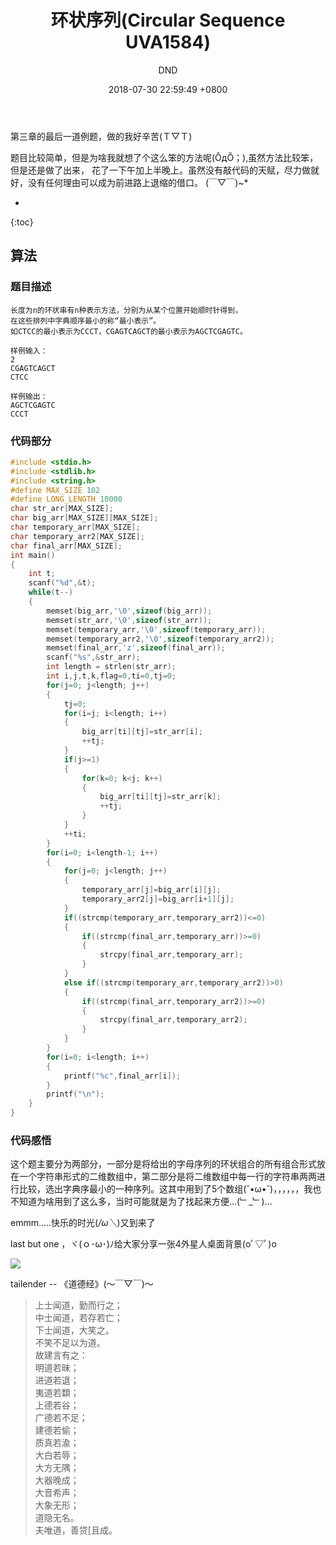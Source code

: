 ﻿---
layout: post
title:  "环状序列(Circular Sequence UVA1584)"
date:   2018-07-30 22:59:49 +0800
categories: C-program-language
tags: C-program-language
img: http://or4d8nhvk.bkt.clouddn.com/18-7-31/90748701.jpg
author: DND
---

第三章的最后一道例题，做的我好辛苦(Ｔ▽Ｔ)

题目比较简单，但是为啥我就想了个这么笨的方法呢(ŎдŎ；),虽然方法比较笨，但是还是做了出来，
花了一下午加上半晚上。虽然没有敲代码的天赋，尽力做就好，没有任何理由可以成为前进路上退缩的借口。
(￣▽￣)~*

* 
{:toc}

## 算法

### 题目描述
```
长度为n的环状串有n种表示方法，分别为从某个位置开始顺时针得到，
在这些排列中字典顺序最小的称“最小表示”。
如CTCC的最小表示为CCCT，CGAGTCAGCT的最小表示为AGCTCGAGTC。

样例输入：
2
CGAGTCAGCT
CTCC

样例输出：
AGCTCGAGTC
CCCT

```

### 代码部分

```c++
#include <stdio.h>
#include <stdlib.h>
#include <string.h>
#define MAX_SIZE 102
#define LONG_LENGTH 10000
char str_arr[MAX_SIZE];
char big_arr[MAX_SIZE][MAX_SIZE];
char temporary_arr[MAX_SIZE];
char temporary_arr2[MAX_SIZE];
char final_arr[MAX_SIZE];
int main()
{
    int t;
    scanf("%d",&t);
    while(t--)
    {
        memset(big_arr,'\0',sizeof(big_arr));
        memset(str_arr,'\0',sizeof(str_arr));
        memset(temporary_arr,'\0',sizeof(temporary_arr));
        memset(temporary_arr2,'\0',sizeof(temporary_arr2));
        memset(final_arr,'z',sizeof(final_arr));
        scanf("%s",&str_arr);
        int length = strlen(str_arr);
        int i,j,t,k,flag=0,ti=0,tj=0;
        for(j=0; j<length; j++)
        {
            tj=0;
            for(i=j; i<length; i++)
            {
                big_arr[ti][tj]=str_arr[i];
                ++tj;
            }
            if(j>=1)
            {
                for(k=0; k<j; k++)
                {
                    big_arr[ti][tj]=str_arr[k];
                    ++tj;
                }
            }
            ++ti;
        }
        for(i=0; i<length-1; i++)
        {
            for(j=0; j<length; j++)
            {
                temporary_arr[j]=big_arr[i][j];
                temporary_arr2[j]=big_arr[i+1][j];
            }
            if((strcmp(temporary_arr,temporary_arr2))<=0)
            {
                if((strcmp(final_arr,temporary_arr))>=0)
                {
                    strcpy(final_arr,temporary_arr);
                }
            }
            else if((strcmp(temporary_arr,temporary_arr2))>0)
            {
                if((strcmp(final_arr,temporary_arr2))>=0)
                {
                    strcpy(final_arr,temporary_arr2);
                }
            }
        }
        for(i=0; i<length; i++)
        {
            printf("%c",final_arr[i]);
        }
        printf("\n");
    }
}

```
### 代码感悟
这个题主要分为两部分，一部分是将给出的字母序列的环状组合的所有组合形式放在一个字符串形式的二维数组中，第二部分是将二维数组中每一行的字符串两两进行比较，选出字典序最小的一种序列。这其中用到了5个数组(˘•ω•˘)，，，，，，我也不知道为啥用到了这么多，当时可能就是为了找起来方便…(﹂_﹂)…

emmm.....快乐的时光(*/ω＼*)又到来了

last but one ，ヾ(ｏ･ω･)ﾉ给大家分享一张4外星人桌面背景(oﾟ▽ﾟ)o  

![](http://or4d8nhvk.bkt.clouddn.com/18-7-31/55488939.jpg)


tailender  -- 《道德经》(～￣▽￣)～ 

> 上士闻道，勤而行之；  
中士闻道，若存若亡；  
下士闻道，大笑之。  
不笑不足以为道。  
故建言有之：  
明道若昧；  
进道若退；  
夷道若纇；  
上德若谷；  
广德若不足；  
建德若偷；  
质真若渝；  
大白若辱；  
大方无隅；  
大器晚成；  
大音希声；  
大象无形；  
道隐无名。  
夫唯道，善贷[且成。  


